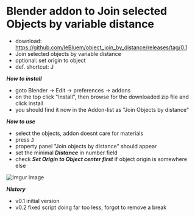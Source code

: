 # Blender addon to Join selected Objects by variable distance
 - download: https://github.com/leBluem/object_join_by_distance/releases/tag/0.1
 - Join selected objects by variable distance
 - optional: set origin to object
 - def. shortcut: J

***How to install***
 - goto Blender -> Edit -> preferences -> addons
 - on the top click "Install", then browse for the downloaded zip file and click install
 - you should find it now in the Addon-list as
   "Join Objects by distance"

***How to use***
 - select the objects, addon doesnt care for materials
 - press <kbd>J</kbd>
 - property panel "Join objects by distance" should appear
 - set the minimal ***Distance*** in number field
 - check ***Set Origin to Object center first*** if object origin is somewhere else

![Imgur Image](https://i.imgur.com/6s8Xv7k.png)

***History***
 - v0.1 initial version
 - v0.2 fixed script doing far too less, forgot to remove a break
